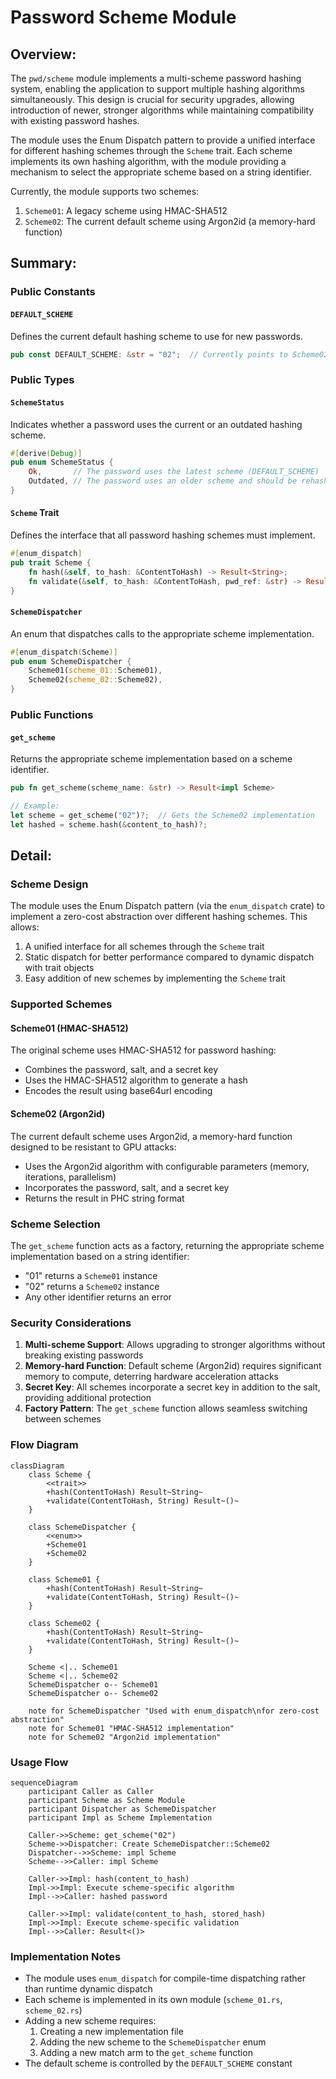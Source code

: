 # Password Scheme Module

## Overview:

The `pwd/scheme` module implements a multi-scheme password hashing system, enabling the application to support multiple hashing algorithms simultaneously. This design is crucial for security upgrades, allowing introduction of newer, stronger algorithms while maintaining compatibility with existing password hashes.

The module uses the Enum Dispatch pattern to provide a unified interface for different hashing schemes through the `Scheme` trait. Each scheme implements its own hashing algorithm, with the module providing a mechanism to select the appropriate scheme based on a string identifier.

Currently, the module supports two schemes:
1. `Scheme01`: A legacy scheme using HMAC-SHA512
2. `Scheme02`: The current default scheme using Argon2id (a memory-hard function)

## Summary:

### Public Constants

#### `DEFAULT_SCHEME`

Defines the current default hashing scheme to use for new passwords.

```rust
pub const DEFAULT_SCHEME: &str = "02";  // Currently points to Scheme02 (Argon2id)
```

### Public Types

#### `SchemeStatus`

Indicates whether a password uses the current or an outdated hashing scheme.

```rust
#[derive(Debug)]
pub enum SchemeStatus {
    Ok,       // The password uses the latest scheme (DEFAULT_SCHEME)
    Outdated, // The password uses an older scheme and should be rehashed
}
```

#### `Scheme` Trait

Defines the interface that all password hashing schemes must implement.

```rust
#[enum_dispatch]
pub trait Scheme {
    fn hash(&self, to_hash: &ContentToHash) -> Result<String>;
    fn validate(&self, to_hash: &ContentToHash, pwd_ref: &str) -> Result<()>;
}
```

#### `SchemeDispatcher`

An enum that dispatches calls to the appropriate scheme implementation.

```rust
#[enum_dispatch(Scheme)]
pub enum SchemeDispatcher {
    Scheme01(scheme_01::Scheme01),
    Scheme02(scheme_02::Scheme02),
}
```

### Public Functions

#### `get_scheme`

Returns the appropriate scheme implementation based on a scheme identifier.

```rust
pub fn get_scheme(scheme_name: &str) -> Result<impl Scheme>

// Example:
let scheme = get_scheme("02")?;  // Gets the Scheme02 implementation
let hashed = scheme.hash(&content_to_hash)?;
```

## Detail:

### Scheme Design

The module uses the Enum Dispatch pattern (via the `enum_dispatch` crate) to implement a zero-cost abstraction over different hashing schemes. This allows:

1. A unified interface for all schemes through the `Scheme` trait
2. Static dispatch for better performance compared to dynamic dispatch with trait objects
3. Easy addition of new schemes by implementing the `Scheme` trait

### Supported Schemes

#### Scheme01 (HMAC-SHA512)

The original scheme uses HMAC-SHA512 for password hashing:
- Combines the password, salt, and a secret key
- Uses the HMAC-SHA512 algorithm to generate a hash
- Encodes the result using base64url encoding

#### Scheme02 (Argon2id)

The current default scheme uses Argon2id, a memory-hard function designed to be resistant to GPU attacks:
- Uses the Argon2id algorithm with configurable parameters (memory, iterations, parallelism)
- Incorporates the password, salt, and a secret key
- Returns the result in PHC string format

### Scheme Selection

The `get_scheme` function acts as a factory, returning the appropriate scheme implementation based on a string identifier:
- "01" returns a `Scheme01` instance
- "02" returns a `Scheme02` instance
- Any other identifier returns an error

### Security Considerations

1. **Multi-scheme Support**: Allows upgrading to stronger algorithms without breaking existing passwords
2. **Memory-hard Function**: Default scheme (Argon2id) requires significant memory to compute, deterring hardware acceleration attacks
3. **Secret Key**: All schemes incorporate a secret key in addition to the salt, providing additional protection
4. **Factory Pattern**: The `get_scheme` function allows seamless switching between schemes

### Flow Diagram

```mermaid
classDiagram
    class Scheme {
        <<trait>>
        +hash(ContentToHash) Result~String~
        +validate(ContentToHash, String) Result~()~
    }
    
    class SchemeDispatcher {
        <<enum>>
        +Scheme01
        +Scheme02
    }
    
    class Scheme01 {
        +hash(ContentToHash) Result~String~
        +validate(ContentToHash, String) Result~()~
    }
    
    class Scheme02 {
        +hash(ContentToHash) Result~String~
        +validate(ContentToHash, String) Result~()~
    }
    
    Scheme <|.. Scheme01
    Scheme <|.. Scheme02
    SchemeDispatcher o-- Scheme01
    SchemeDispatcher o-- Scheme02
    
    note for SchemeDispatcher "Used with enum_dispatch\nfor zero-cost abstraction"
    note for Scheme01 "HMAC-SHA512 implementation"
    note for Scheme02 "Argon2id implementation"
```

### Usage Flow

```mermaid
sequenceDiagram
    participant Caller as Caller
    participant Scheme as Scheme Module
    participant Dispatcher as SchemeDispatcher
    participant Impl as Scheme Implementation
    
    Caller->>Scheme: get_scheme("02")
    Scheme->>Dispatcher: Create SchemeDispatcher::Scheme02
    Dispatcher-->>Scheme: impl Scheme
    Scheme-->>Caller: impl Scheme
    
    Caller->>Impl: hash(content_to_hash)
    Impl->>Impl: Execute scheme-specific algorithm
    Impl-->>Caller: hashed password
    
    Caller->>Impl: validate(content_to_hash, stored_hash)
    Impl->>Impl: Execute scheme-specific validation
    Impl-->>Caller: Result<()>
```

### Implementation Notes

- The module uses `enum_dispatch` for compile-time dispatching rather than runtime dynamic dispatch
- Each scheme is implemented in its own module (`scheme_01.rs`, `scheme_02.rs`)
- Adding a new scheme requires:
  1. Creating a new implementation file
  2. Adding the new scheme to the `SchemeDispatcher` enum
  3. Adding a new match arm to the `get_scheme` function
- The default scheme is controlled by the `DEFAULT_SCHEME` constant
